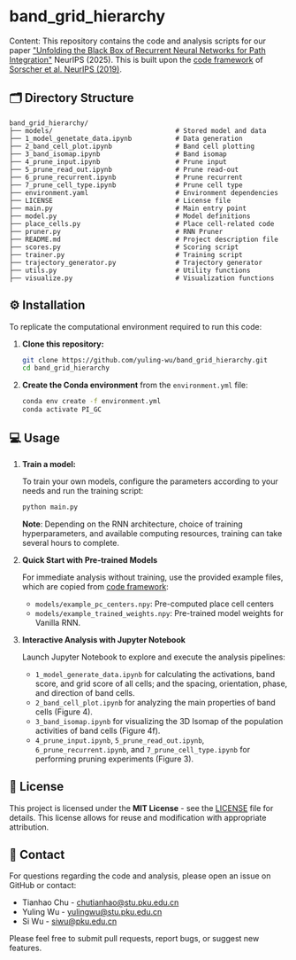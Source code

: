 # band_grid_hierarchy

Content: This repository contains the code and analysis scripts for our paper ["Unfolding the Black Box of Recurrent Neural Networks for Path Integration"](https://neurips.cc/virtual/2025/poster/117611) NeurIPS (2025). This is built upon the [code framework](https://github.com/ganguli-lab/grid-pattern-formation/tree/master) of [Sorscher et al. NeurIPS (2019)](https://proceedings.neurips.cc/paper/2019/hash/6e7d5d259be7bf56ed79029c4e621f44-Abstract.html).

## 🗂️ Directory Structure
```
band_grid_hierarchy/
├── models/                               # Stored model and data
├── 1_model_genetate_data.ipynb           # Data generation
├── 2_band_cell_plot.ipynb                # Band cell plotting
├── 3_band_isomap.ipynb                   # Band isomap
├── 4_prune_input.ipynb                   # Prune input
├── 5_prune_read_out.ipynb                # Prune read-out
├── 6_prune_recurrent.ipynb               # Prune recurrent
├── 7_prune_cell_type.ipynb               # Prune cell type
├── environment.yaml                      # Environment dependencies
├── LICENSE                               # License file
├── main.py                               # Main entry point
├── model.py                              # Model definitions
├── place_cells.py                        # Place cell-related code
├── pruner.py                             # RNN Pruner 
├── README.md                             # Project description file
├── scores.py                             # Scoring script
├── trainer.py                            # Training script
├── trajectory_generator.py               # Trajectory generator
├── utils.py                              # Utility functions
├── visualize.py                          # Visualization functions
```

## ⚙️ Installation
To replicate the computational environment required to run this code:

1.  **Clone this repository:**
    ```bash
    git clone https://github.com/yuling-wu/band_grid_hierarchy.git
    cd band_grid_hierarchy
    ```

2.  **Create the Conda environment** from the `environment.yml` file:
    ```bash
    conda env create -f environment.yml
    conda activate PI_GC
    ```

## 💻 Usage
1. **Train a model:** 

    To train your own models, configure the parameters according to your needs and run the training script:
    ```bash
    python main.py
    ```
    **Note**: Depending on the RNN architecture, choice of training hyperparameters, and available computing resources, training can take several hours to complete.


2. **Quick Start with Pre-trained Models**

    For immediate analysis without training, use the provided example files, which are copied from [code framework](https://github.com/ganguli-lab/grid-pattern-formation/tree/master):

    - `models/example_pc_centers.npy`: Pre-computed place cell centers
    - `models/example_trained_weights.npy`: Pre-trained model weights for Vanilla RNN.

3. **Interactive Analysis with Jupyter Notebook**

    Launch Jupyter Notebook to explore and execute the analysis pipelines:

    - `1_model_generate_data.ipynb` for calculating the activations, band score, and grid score of all cells; and the spacing, orientation, phase, and direction of band cells.
    - `2_band_cell_plot.ipynb` for analyzing the main properties of band cells (Figure 4).
    - `3_band_isomap.ipynb` for visualizing the 3D Isomap of the population activities of band cells (Figure 4f).
    - `4_prune_input.ipynb`, `5_prune_read_out.ipynb`, `6_prune_recurrent.ipynb`, and `7_prune_cell_type.ipynb` for performing pruning experiments (Figure 3).

## 📜 License

This project is licensed under the **MIT License** - see the [LICENSE](LICENSE) file for details. This license allows for reuse and modification with appropriate attribution.


## 📧 Contact

For questions regarding the code and analysis, please open an issue on GitHub or contact:
-   Tianhao Chu - chutianhao@stu.pku.edu.cn
-   Yuling Wu - yulingwu@stu.pku.edu.cn
-   Si Wu - siwu@pku.edu.cn

Please feel free to submit pull requests, report bugs, or suggest new features.